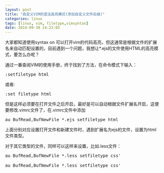 ```yaml
---
layout: post
title: "自定义VIM的语法高亮模式(添加自定义文件后缀)" 
categories: linux
tags: [linux, vim, filetype,vimsyntax]
date: 2014-09-30 14:23:03
---
```


大家都知道使用syntax on 可以打开vim的代码高亮，但这通常是根据文件的扩展名来自动匹配设置的，目前遇到一个问题，我想让*.ejs的文件使用HTML的高亮模式，要怎么办呢？

通过一番查阅VIM的使用手册，终于找到了方法，在命令模式下输入：
<pre>
:setfiletype html
</pre>
或者:

<pre>
:set filetype html
</pre>
但是这样必须要在打开文件之后开启，最好是可以自动根据文件扩展名开启，这便要修改.vimrc文件了，在.vimrc文件中添加

<pre>
au BufRead,BufNewFile *.ejs setfiletype html
</pre>

上面分别对应设置打开文件和新建文件时，遇到扩展名为ejs的文件，设置为html文件类型。

对于其它类型的文件，同样可以这样来设置，比如.less文件：

<pre>
au BufRead,BufNewFile *.less setfiletype css'

au BufRead,BufNewFile *.less setfiletype css'
</pre>

